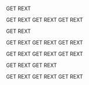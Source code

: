 GET REXT

GET REXT
GET REXT
GET REXT

GET REXT

GET REXT
GET REXT
GET REXT

GET REXT
GET REXT
GET REXT

GET REXT
GET REXT

GET REXT
GET REXT
GET REXT
